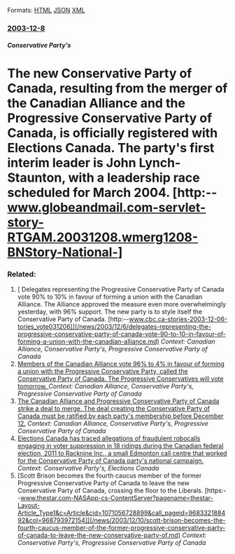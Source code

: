 
Formats: [HTML](/news/2003/12/8/the-new-conservative-party-of-canada-resulting-from-the-merger-of-the-canadian-alliance-and-the-progressive-conservative-party-of-canada-i.html)  [JSON](/news/2003/12/8/the-new-conservative-party-of-canada-resulting-from-the-merger-of-the-canadian-alliance-and-the-progressive-conservative-party-of-canada-i.json)  [XML](/news/2003/12/8/the-new-conservative-party-of-canada-resulting-from-the-merger-of-the-canadian-alliance-and-the-progressive-conservative-party-of-canada-i.xml)  

### [2003-12-8](/news/2003/12/8/index.md)

##### Conservative Party's
# The new Conservative Party of Canada, resulting from the merger of the Canadian Alliance and the Progressive Conservative Party of Canada, is officially registered with Elections Canada. The party's first interim leader is John Lynch-Staunton, with a leadership race scheduled for March 2004. [http:--www.globeandmail.com-servlet-story-RTGAM.20031208.wmerg1208-BNStory-National-]




### Related:

1. [ Delegates representing the Progressive Conservative Party of Canada vote 90% to 10% in favour of forming a union with the Canadian Alliance. The Alliance approved the measure even more overwhelmingly yesterday, with 96% support. The new party is to style itself the Conservative Party of Canada. [http:--www.cbc.ca-stories-2003-12-06-tories_vote031206]](/news/2003/12/6/delegates-representing-the-progressive-conservative-party-of-canada-vote-90-to-10-in-favour-of-forming-a-union-with-the-canadian-alliance.md) _Context: Canadian Alliance, Conservative Party's, Progressive Conservative Party of Canada_
2. [Members of the Canadian Alliance vote 96% to 4% in favour of forming a union with the Progressive Conservative Party, called the Conservative Party of Canada. The Progressive Conservatives will vote tomorrow. ](/news/2003/12/5/members-of-the-canadian-alliance-vote-96-to-4-in-favour-of-forming-a-union-with-the-progressive-conservative-party-called-the-conservativ.md) _Context: Canadian Alliance, Conservative Party's, Progressive Conservative Party of Canada_
3. [ The Canadian Alliance and Progressive Conservative Party of Canada strike a deal to merge. The deal creating the Conservative Party of Canada must be ratified by each party's membership before December 12.](/news/2003/10/15/the-canadian-alliance-and-progressive-conservative-party-of-canada-strike-a-deal-to-merge-the-deal-creating-the-conservative-party-of-cana.md) _Context: Canadian Alliance, Conservative Party's, Progressive Conservative Party of Canada_
4. [Elections Canada has traced allegations of fraudulent robocalls engaging in voter suppression in 18 ridings during the Canadian federal election, 2011 to Racknine Inc., a small Edmonton call centre that worked for the Conservative Party of Canada party's national campaign. ](/news/2012/02/23/elections-canada-has-traced-allegations-of-fraudulent-robocalls-engaging-in-voter-suppression-in-18-ridings-during-the-canadian-federal-elec.md) _Context: Conservative Party's, Elections Canada_
5. [Scott Brison becomes the fourth caucus member of the former Progressive Conservative Party of Canada to leave the new Conservative Party of Canada, crossing the floor to the Liberals. [https:--www.thestar.com-NASApp-cs-ContentServer?pagename=thestar-Layout-Article_Type1&c=Article&cid=1071056728899&call_pageid=968332188492&col=968793972154]](/news/2003/12/10/scott-brison-becomes-the-fourth-caucus-member-of-the-former-progressive-conservative-party-of-canada-to-leave-the-new-conservative-party-of.md) _Context: Conservative Party's, Progressive Conservative Party of Canada_
